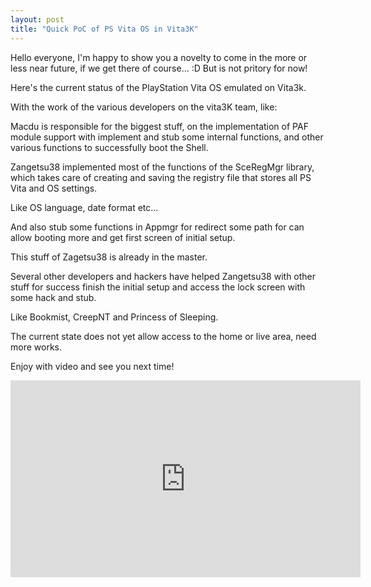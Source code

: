 ```yaml
---
layout: post
title: "Quick PoC of PS Vita OS in Vita3K"
---
```

Hello everyone, I'm happy to show you a novelty to come in the more or less near future, if we get there of course... :D
But is not pritory for now!

Here's the current status of the PlayStation Vita OS emulated on Vita3k.

With the work of the various developers on the vita3K team, like:

Macdu is responsible for the biggest stuff, on the implementation of PAF module support with implement and stub some internal functions, and other various functions to successfully boot the Shell.

Zangetsu38 implemented most of the functions of the SceRegMgr library, which takes care of creating and saving the registry file that stores all PS Vita and OS settings.

Like OS language, date format etc...

And also stub some functions in Appmgr for redirect some path for can allow booting more and get first screen of initial setup.

This stuff of Zagetsu38 is already in the master.

Several other developers and hackers have helped Zangetsu38 with other stuff for success finish the initial setup and access the lock screen with some hack and stub.

Like Bookmist, CreepNT and Princess of Sleeping.

The current state does not yet allow access to the home or live area, need more works.

Enjoy with video and see you next time!

<iframe width="560" height="315" src="https://www.youtube.com/embed/8mJpwd7i-vg" title="YouTube video player" frameborder="0" allow="accelerometer; autoplay; clipboard-write; encrypted-media; gyroscope; picture-in-picture" allowfullscreen></iframe>
